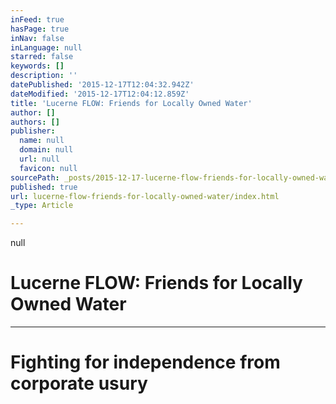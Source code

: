 ```yaml
---
inFeed: true
hasPage: true
inNav: false
inLanguage: null
starred: false
keywords: []
description: ''
datePublished: '2015-12-17T12:04:32.942Z'
dateModified: '2015-12-17T12:04:12.859Z'
title: 'Lucerne FLOW: Friends for Locally Owned Water'
author: []
authors: []
publisher:
  name: null
  domain: null
  url: null
  favicon: null
sourcePath: _posts/2015-12-17-lucerne-flow-friends-for-locally-owned-water.md
published: true
url: lucerne-flow-friends-for-locally-owned-water/index.html
_type: Article

---
```

null

# **Lucerne FLOW: Friends for Locally Owned Water**

****

# Fighting for independence from corporate usury
